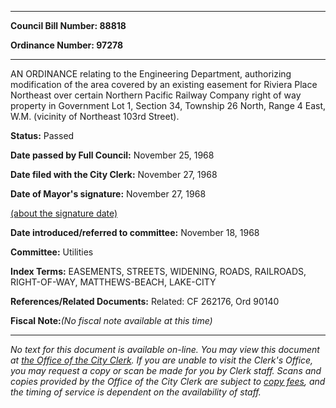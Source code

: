 

********

**Council Bill Number: 88818**
   
**Ordinance Number: 97278**
********

 AN ORDINANCE relating to the Engineering Department, authorizing modification of the area covered by an existing easement for Riviera Place Northeast over certain Northern Pacific Railway Company right of way property in Government Lot 1, Section 34, Township 26 North, Range 4 East, W.M. (vicinity of Northeast 103rd Street).

**Status:** Passed
   
**Date passed by Full Council:** November 25, 1968
   
**Date filed with the City Clerk:** November 27, 1968
   
**Date of Mayor's signature:** November 27, 1968
   
[(about the signature date)](/~public/approvaldate.htm)
   
   
   
**Date introduced/referred to committee:** November 18, 1968
   
**Committee:** Utilities
   
   
**Index Terms:** EASEMENTS, STREETS, WIDENING, ROADS, RAILROADS, RIGHT-OF-WAY, MATTHEWS-BEACH, LAKE-CITY

**References/Related Documents:** Related: CF 262176, Ord 90140

**Fiscal Note:**_(No fiscal note available at this time)_
********

_No text for this document is available on-line. You may view this document at [the Office of the City Clerk](http://www.seattle.gov/leg/clerk/contactUs.htm). If you are unable to visit the Clerk's Office, you may request a copy or scan be made for you by Clerk staff. Scans and copies provided by the Office of the City Clerk are subject to [copy fees](http://clerk.seattle.gov/~public/clerkfees.htm), and the timing of service is dependent on the availability of staff._

